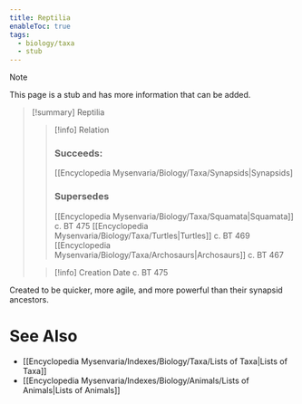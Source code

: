 ```yaml
---
title: Reptilia
enableToc: true
tags:
  - biology/taxa
  - stub
---
```


> [!note]
> This page is a stub and has more information that can be added.

> [!summary] Reptilia
> > [!info] Relation
> > ### Succeeds:
> > [[Encyclopedia Mysenvaria/Biology/Taxa/Synapsids|Synapsids]
> > ### Supersedes 
> > [[Encyclopedia Mysenvaria/Biology/Taxa/Squamata|Squamata]] c. BT 475
> > [[Encyclopedia Mysenvaria/Biology/Taxa/Turtles|Turtles]] c. BT 469
> > [[Encyclopedia Mysenvaria/Biology/Taxa/Archosaurs|Archosaurs]] c. BT 467
>
> > [!info] Creation Date
> > c. BT 475

Created to be quicker, more agile, and more powerful than their synapsid ancestors.

# See Also
- [[Encyclopedia Mysenvaria/Indexes/Biology/Taxa/Lists of Taxa|Lists of Taxa]]
- [[Encyclopedia Mysenvaria/Indexes/Biology/Animals/Lists of Animals|Lists of Animals]]
